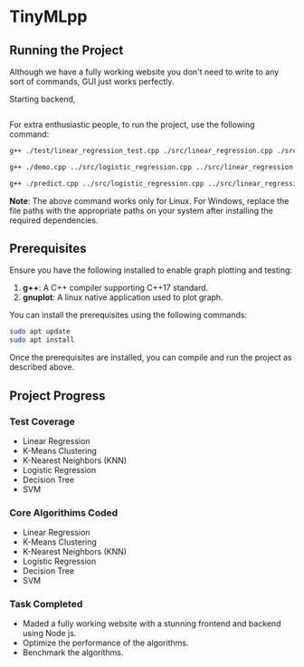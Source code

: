 # TinyMLpp

## Running the Project
Although we have a fully working website you don't need to write to any sort of commands, GUI just works perfectly. 

Starting backend, 
```bash

```

For extra enthusiastic people, to run the project, use the following command:

```bash
g++ ./test/linear_regression_test.cpp ./src/linear_regression.cpp ./src/data_handling.cpp -o tinymlpp -std=c++17 -lboost_iostreams -lboost_system && ./tinymlpp
```

```bash
g++ ./demo.cpp ../src/logistic_regression.cpp ../src/linear_regression.cpp ../src/knn.cpp ../src/k_means_clustering.cpp ../src/decision_tree.cpp ../src/svm.cpp ../src/data_handling.cpp -lboost_iostreams -lboost_system -o demo
```

```bash
g++ ./predict.cpp ../src/logistic_regression.cpp ../src/linear_regression.cpp ../src/knn.cpp ../src/k_means_clustering.cpp ../src/decision_tree.cpp ../src/svm.cpp ../src/data_handling.cpp -lboost_iostreams -lboost_system -o predict
```

**Note**: The above command works only for Linux. For Windows, replace the file paths with the appropriate paths on your system after installing the required dependencies.

## Prerequisites

Ensure you have the following installed to enable graph plotting and testing:

1. **g++**: A C++ compiler supporting C++17 standard.
2. **gnuplot**: A linux native application used to plot graph. 

You can install the prerequisites using the following commands:

```bash
sudo apt update
sudo apt install 
```

Once the prerequisites are installed, you can compile and run the project as described above.

## Project Progress

### Test Coverage
- Linear Regression
- K-Means Clustering
- K-Nearest Neighbors (KNN)
- Logistic Regression
- Decision Tree
- SVM

### Core Algorithims Coded
- Linear Regression
- K-Means Clustering
- K-Nearest Neighbors (KNN)
- Logistic Regression
- Decision Tree
- SVM

### Task Completed
- Maded a fully working website with a stunning frontend and backend using Node js. 
- Optimize the performance of the algorithms.
- Benchmark the algorithms. 
